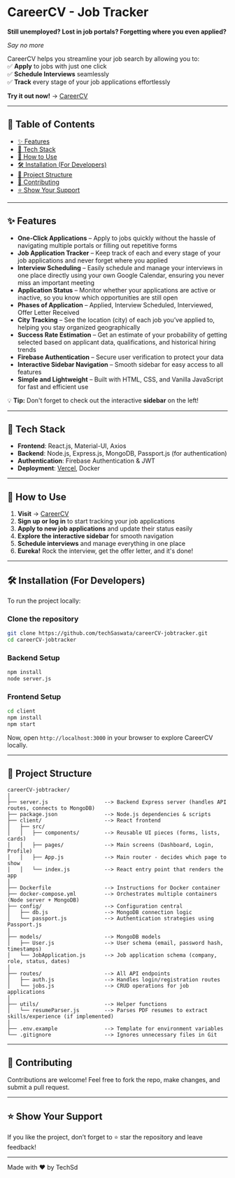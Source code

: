# CareerCV - Job Tracker  

**Still unemployed? Lost in job portals? Forgetting where you even applied?**  

_Say no more_  

CareerCV helps you streamline your job search by allowing you to:  
✅ **Apply** to jobs with just one click  
✅ **Schedule Interviews** seamlessly  
✅ **Track** every stage of your job applications effortlessly  

**Try it out now!** → [CareerCV](https://careercv.vercel.app)  

---

## 📜 Table of Contents

- [✨ Features](#-features)
- [🔧 Tech Stack](#-tech-stack)
- [🎯 How to Use](#-how-to-use)
- [🛠️ Installation (For Developers)](#%EF%B8%8F-installation-for-developers)
- [📁 Project Structure](#-project-structure)
- [🤝 Contributing](#-contributing)
- [⭐ Show Your Support](#-show-your-support)

---

## ✨ Features  

- **One-Click Applications** – Apply to jobs quickly without the hassle of navigating multiple portals or filling out repetitive forms  
- **Job Application Tracker** – Keep track of each and every stage of your job applications and never forget where you applied  
- **Interview Scheduling** – Easily schedule and manage your interviews in one place directly using your own Google Calendar, ensuring you never miss an important meeting  
- **Application Status** – Monitor whether your applications are active or inactive, so you know which opportunities are still open  
- **Phases of Application** – Applied, Interview Scheduled, Interviewed, Offer Letter Received  
- **City Tracking** – See the location (city) of each job you’ve applied to, helping you stay organized geographically  
- **Success Rate Estimation** – Get an estimate of your probability of getting selected based on applicant data, qualifications, and historical hiring trends  
- **Firebase Authentication** – Secure user verification to protect your data  
- **Interactive Sidebar Navigation** – Smooth sidebar for easy access to all features  
- **Simple and Lightweight** – Built with HTML, CSS, and Vanilla JavaScript for fast and efficient use  

💡 **Tip:** Don't forget to check out the interactive **sidebar** on the left!  

---

## 🔧 Tech Stack  

- **Frontend**: React.js, Material-UI, Axios  
- **Backend**: Node.js, Express.js, MongoDB, Passport.js (for authentication)  
- **Authentication**: Firebase Authentication & JWT  
- **Deployment**: [Vercel](https://careercv.vercel.app), Docker  

---

## 🎯 How to Use  

1. **Visit** → [CareerCV](https://careercv.vercel.app)  
2. **Sign up or log in** to start tracking your job applications  
3. **Apply to new job applications** and update their status easily  
4. **Explore the interactive sidebar** for smooth navigation  
5. **Schedule interviews** and manage everything in one place  
6. **Eureka!** Rock the interview, get the offer letter, and it's done!  

---

## 🛠️ Installation (For Developers)  

To run the project locally:  

### Clone the repository  
```bash
git clone https://github.com/techSaswata/careerCV-jobtracker.git
cd careerCV-jobtracker
```

### Backend Setup  
```bash
npm install
node server.js
```

### Frontend Setup  
```bash
cd client
npm install
npm start
```

Now, open `http://localhost:3000` in your browser to explore CareerCV locally.  

---

## 📁 Project Structure  

```
careerCV-jobtracker/
│
├── server.js                  --> Backend Express server (handles API routes, connects to MongoDB)
├── package.json               --> Node.js dependencies & scripts
├── client/                    --> React frontend
│   ├── src/
│   │   ├── components/        --> Reusable UI pieces (forms, lists, cards)
│   │   ├── pages/             --> Main screens (Dashboard, Login, Profile)
│   │   ├── App.js             --> Main router - decides which page to show
│   │   └── index.js           --> React entry point that renders the app
│
├── Dockerfile                 --> Instructions for Docker container
├── docker-compose.yml         --> Orchestrates multiple containers (Node server + MongoDB)
├── config/                    --> Configuration central
│   ├── db.js                  --> MongoDB connection logic
│   └── passport.js            --> Authentication strategies using Passport.js
│
├── models/                    --> MongoDB models
│   ├── User.js                --> User schema (email, password hash, timestamps)
│   └── JobApplication.js      --> Job application schema (company, role, status, dates)
│
├── routes/                    --> All API endpoints
│   ├── auth.js                --> Handles login/registration routes
│   └── jobs.js                --> CRUD operations for job applications
│
├── utils/                     --> Helper functions
│   └── resumeParser.js        --> Parses PDF resumes to extract skills/experience (if implemented)
│
├── .env.example               --> Template for environment variables
└── .gitignore                 --> Ignores unnecessary files in Git
```

---

## 🤝 Contributing  

Contributions are welcome! Feel free to fork the repo, make changes, and submit a pull request.  

---

## ⭐ Show Your Support  

If you like the project, don’t forget to ⭐ star the repository and leave feedback!  

---

Made with ❤️ by TechSd

